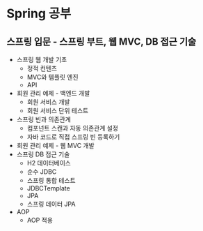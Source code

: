 # Spring 공부

## 스프링 입문 - 스프링 부트, 웹 MVC, DB 접근 기술
+ 스프링 웹 개발 기초
  + 정적 컨텐츠
  + MVC와 템플릿 엔진
  + API
+ 회원 관리 예제 - 백엔드 개발
  + 회원 서비스 개발
  + 회원 서비스 단위 테스트
+ 스프링 빈과 의존관계
  + 컴포넌트 스캔과 자동 의존관계 설정
  + 자바 코드로 직접 스프링 빈 등록하기
+ 회원 관리 예제 - 웹 MVC 개발
+ 스프링 DB 접근 기술
  + H2 데이터베이스
  + 순수 JDBC
  + 스프링 통합 테스트
  + JDBCTemplate
  + JPA
  + 스프링 데이터 JPA
+ AOP
  + AOP 적용

